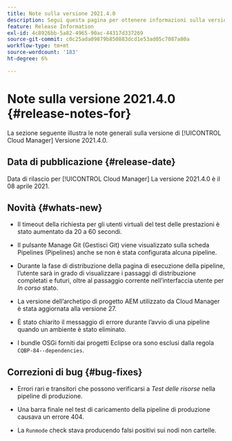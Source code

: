 ```yaml
---
title: Note sulla versione 2021.4.0
description: Segui questa pagina per ottenere informazioni sulla versione 2021.4.0 di Cloud Manager
feature: Release Information
exl-id: 4c8926bb-5a82-4965-90ac-44317d337269
source-git-commit: c0c25ada09879b850883dcd1e53ad05c7087a80a
workflow-type: tm+mt
source-wordcount: '183'
ht-degree: 6%

---
```


# Note sulla versione 2021.4.0 {#release-notes-for}

La sezione seguente illustra le note generali sulla versione di [!UICONTROL Cloud Manager] Versione 2021.4.0.

## Data di pubblicazione {#release-date}

Data di rilascio per [!UICONTROL Cloud Manager] La versione 2021.4.0 è il 08 aprile 2021.

## Novità {#whats-new}

* Il timeout della richiesta per gli utenti virtuali del test delle prestazioni è stato aumentato da 20 a 60 secondi.

* Il pulsante Manage Git (Gestisci Git) viene visualizzato sulla scheda Pipelines (Pipelines) anche se non è stata configurata alcuna pipeline.

* Durante la fase di distribuzione della pagina di esecuzione della pipeline, l’utente sarà in grado di visualizzare i passaggi di distribuzione completati e futuri, oltre al passaggio corrente nell’interfaccia utente per *In corso* stato.

* La versione dell’archetipo di progetto AEM utilizzato da Cloud Manager è stata aggiornata alla versione 27.

* È stato chiarito il messaggio di errore durante l’avvio di una pipeline quando un ambiente è stato eliminato.

* I bundle OSGi forniti dai progetti Eclipse ora sono esclusi dalla regola `CQBP-84--dependencies`.

## Correzioni di bug {#bug-fixes}

* Errori rari e transitori che possono verificarsi a *Test delle risorse* nella pipeline di produzione.

* Una barra finale nel test di caricamento della pipeline di produzione causava un errore 404.

* La `Runmode` check stava producendo falsi positivi sui nodi non cartelle.
